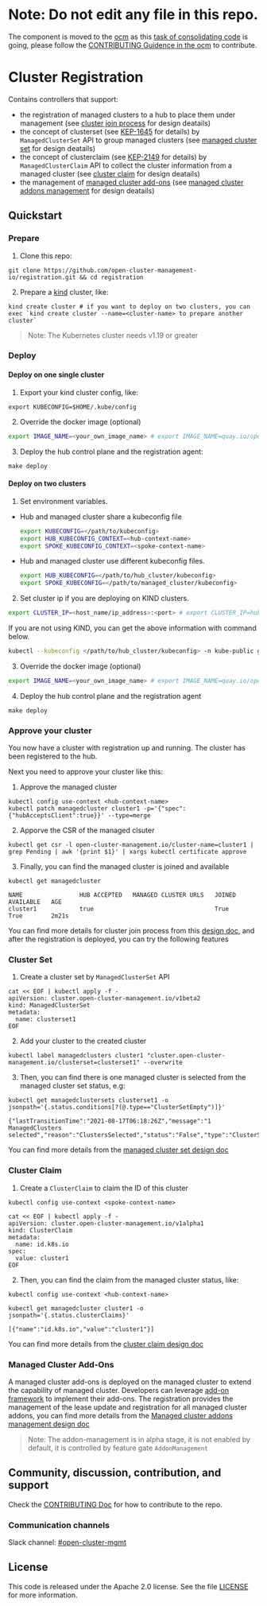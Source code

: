 # Note: Do not edit any file in this repo.

The component is moved to the [ocm](https://github.com/open-cluster-management-io/ocm) as this [task of consolidating code](https://github.com/open-cluster-management-io/ocm/issues/128) is going, please follow the [CONTRIBUTING Guidence in the ocm](https://github.com/open-cluster-management-io/ocm/blob/main/CONTRIBUTING.md) to contribute.

# Cluster Registration

Contains controllers that support:

- the registration of managed clusters to a hub to place them under management
  (see [cluster join process](https://github.com/open-cluster-management-io/api/blob/main/docs/clusterjoinprocess.md) for design deatails)
- the concept of clusterset (see [KEP-1645](https://github.com/kubernetes/enhancements/tree/master/keps/sig-multicluster/1645-multi-cluster-services-api) for details)
  by `ManagedClusterSet` API to group managed clusters
  (see [managed cluster set](https://github.com/open-cluster-management-io/api/blob/main/docs/clusterset.md) for design deatails)
- the concept of clusterclaim (see [KEP-2149](https://github.com/kubernetes/enhancements/tree/master/keps/sig-multicluster/2149-clusterid) for details)
  by `ManagedClusterClaim` API to collect the cluster information from a managed cluster
  (see [cluster claim](https://github.com/open-cluster-management-io/api/blob/main/docs/clusterset.md) for design deatails)
- the management of [managed cluster add-ons](https://github.com/open-cluster-management-io/api/blob/main/addon/v1alpha1/types_managedclusteraddon.go)
  (see [managed cluster addons management](https://github.com/open-cluster-management-io/enhancements/tree/main/enhancements/sig-architecture/12-addon-manager) for design deatails)


## Quickstart

### Prepare

1. Clone this repo:
  ```
  git clone https://github.com/open-cluster-management-io/registration.git && cd registration
  ```

2. Prepare a [kind](https://kind.sigs.k8s.io/) cluster, like:
  ```
  kind create cluster # if you want to deploy on two clusters, you can exec `kind create cluster --name=<cluster-name> to prepare another cluster`
  ```

  > Note: The Kubernetes cluster needs v1.19 or greater

### Deploy

#### Deploy on one single cluster

1. Export your kind cluster config, like:
  ```
  export KUBECONFIG=$HOME/.kube/config
  ```

2. Override the docker image (optional)
```sh
export IMAGE_NAME=<your_own_image_name> # export IMAGE_NAME=quay.io/open-cluster-management/registration:latest
```

3. Deploy the hub control plane and the registration agent:
  ```
  make deploy
  ```

#### Deploy on two clusters

1. Set environment variables.

- Hub and managed cluster share a kubeconfig file
    ```sh
    export KUBECONFIG=</path/to/kubeconfig>
    export HUB_KUBECONFIG_CONTEXT=<hub-context-name>
    export SPOKE_KUBECONFIG_CONTEXT=<spoke-context-name>
    ```
- Hub and managed cluster use different kubeconfig files.
    ```sh
    export HUB_KUBECONFIG=</path/to/hub_cluster/kubeconfig>
    export SPOKE_KUBECONFIG=</path/to/managed_cluster/kubeconfig>
    ```

2. Set cluster ip if you are deploying on KIND clusters.
```sh
export CLUSTER_IP=<host_name/ip_address>:<port> # export CLUSTER_IP=hub-control-plane:6443
```
If you are not using KIND, you can get the above information with command below.
```sh
kubectl --kubeconfig </path/to/hub_cluster/kubeconfig> -n kube-public get configmap cluster-info -o yaml
```

3. Override the docker image (optional)
```sh
export IMAGE_NAME=<your_own_image_name> # export IMAGE_NAME=quay.io/open-cluster-management/registration:latest
```

4. Deploy the hub control plane and the registration agent
```
make deploy
```

### Approve your cluster

You now have a cluster with registration up and running. The cluster has been registered to the hub.

Next you need to approve your cluster like this:

1. Approve the managed cluster
  ```
  kubectl config use-context <hub-context-name>
  kubectl patch managedcluster cluster1 -p='{"spec":{"hubAcceptsClient":true}}' --type=merge
  ```

2. Apporve the CSR of the managed clsuter
  ```
  kubectl get csr -l open-cluster-management.io/cluster-name=cluster1 | grep Pending | awk '{print $1}' | xargs kubectl certificate approve
  ```

3. Finally, you can find the managed cluster is joined and available
  ```
  kubectl get managedcluster

  NAME                HUB ACCEPTED   MANAGED CLUSTER URLS   JOINED   AVAILABLE   AGE
  cluster1            true                                  True     True        2m21s
  ```

You can find more details for cluster join process from this [design doc](https://github.com/open-cluster-management-io/api/blob/main/docs/clusterjoinprocess.md), and after the registration is deployed, you can try the following features

### Cluster Set

1. Create a cluster set by `ManagedClusterSet` API
  ```
  cat << EOF | kubectl apply -f -
  apiVersion: cluster.open-cluster-management.io/v1beta2
  kind: ManagedClusterSet
  metadata:
    name: clusterset1
  EOF
  ```
2. Add your cluster to the created cluster
  ```
  kubectl label managedclusters cluster1 "cluster.open-cluster-management.io/clusterset=clusterset1" --overwrite
  ```

3. Then, you can find there is one managed cluster is selected from the managed cluster set status, e.g:
  ```
  kubectl get managedclustersets clusterset1 -o jsonpath='{.status.conditions[?(@.type=="ClusterSetEmpty")]}'

  {"lastTransitionTime":"2021-08-17T06:18:26Z","message":"1 ManagedClusters selected","reason":"ClustersSelected","status":"False","type":"ClusterSetEmpty"}
  ```

You can find more details from the [managed cluster set design doc](https://github.com/open-cluster-management-io/api/blob/main/docs/clusterset.md)

### Cluster Claim

1. Create a `ClusterClaim` to claim the ID of this cluster
  ```
  kubectl config use-context <spoke-context-name>

  cat << EOF | kubectl apply -f -
  apiVersion: cluster.open-cluster-management.io/v1alpha1
  kind: ClusterClaim
  metadata:
    name: id.k8s.io
  spec:
    value: cluster1
  EOF
  ```

2. Then, you can find the claim from the managed cluster status, like:
  ```
  kubectl config use-context <hub-context-name>

  kubectl get managedcluster cluster1 -o jsonpath='{.status.clusterClaims}'

  [{"name":"id.k8s.io","value":"cluster1"}]
  ```

You can find more details from the [cluster claim design doc](https://github.com/open-cluster-management-io/enhancements/tree/main/enhancements/sig-architecture/4-cluster-claims)

### Managed Cluster Add-Ons

A managed cluster add-ons is deployed on the managed cluster to extend the capability of managed
cluster. Developers can leverage [add-on framework](https://github.com/open-cluster-management-io/addon-framework)
to implement their add-ons. The registration provides the management of the lease update and
registration for all managed cluster addons, you can find more details from the
[Managed cluster addons management design doc](https://github.com/open-cluster-management-io/enhancements/tree/main/enhancements/sig-architecture/12-addon-manager)

> Note: The addon-management is in alpha stage, it is not enabled by default, it is controlled by
> feature gate `AddonManagement`

## Community, discussion, contribution, and support

Check the [CONTRIBUTING Doc](CONTRIBUTING.md) for how to contribute to the repo.

### Communication channels

Slack channel: [#open-cluster-mgmt](http://slack.k8s.io/#open-cluster-mgmt)

## License

This code is released under the Apache 2.0 license. See the file [LICENSE](LICENSE) for more information.

<!--
## XXX References

If you have any further question about xxx, please refer to
[XXX help documentation](docs/xxx_help.md) for further information.
-->
